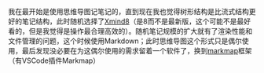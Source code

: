 我在最开始是使用思维导图记笔记的，直到现在我也觉得树形结构是比流式结构更好的笔记结构，此时随机选择了[Xmind8](https://xmind.cn/download/xmind8/)（是8而不是最新版，这个可能不是最好看的，但是我觉得是操作最合理高效的）。随机笔记规模的扩大就有了渲染性能和文件管理的问题，这个时候使用Markdown；此时思维导图这个形式只是偶尔使用，最后发现没必要在为这偶尔使用的需求留着一个软件了，换到[markmap](https://markmap.js.org/)框架（有VSCode插件Markmap）
